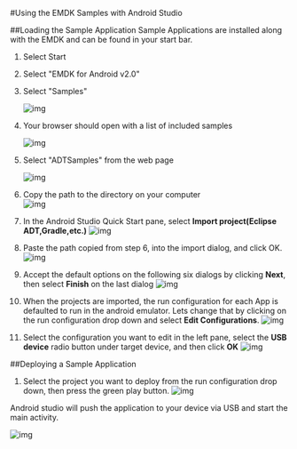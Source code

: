 #Using the EMDK Samples with Android Studio

##Loading the Sample Application
Sample Applications are installed along with the EMDK and can be found in your start bar. 

1. Select Start 
2. Select "EMDK for Android v2.0"
3. Select "Samples"

      ![img](images/sample/1.jpg)
4. Your browser should open with a list of included samples

      ![img](images/sample/2.jpg)
5. Select "ADTSamples" from the web page   

      ![img](images/sample/3.jpg)
6. Copy the path to the directory on your computer    
      ![img](images/sample/4.jpg)

7. In the Android Studio Quick Start pane, select **Import project(Eclipse ADT,Gradle,etc.)**
  ![img](images/sample/as_import_samples_1.png)

8. Paste the path copied from step 6, into the import dialog, and click OK.
  ![img](images/sample/as_import_samples_2.png)

9. Accept the default options on the following six dialogs by clicking **Next**, then select **Finish** on the last dialog
  ![img](images/sample/as_import_samples_9.png)

10. When the projects are imported, the run configuration for each App is defaulted to run in the android emulator. Lets change that by clicking on the run configuration drop down and select **Edit Configurations**. 
  ![img](images/sample/as_import_samples_12.png)
11. Select the configuration you want to edit in the left pane, select the **USB device** radio button under target device, and then click **OK**
  ![img](images/sample/as_import_samples_13.png)


  

##Deploying a Sample Application

1. Select the project you want to deploy from the run configuration drop down, then press the green play button.
![img](images/sample/as_import_samples_11.png)

 
 Android studio will push the application to your device via USB and start the main activity.

 ![img](images/sample/BarcodeSample1_screen.png)

